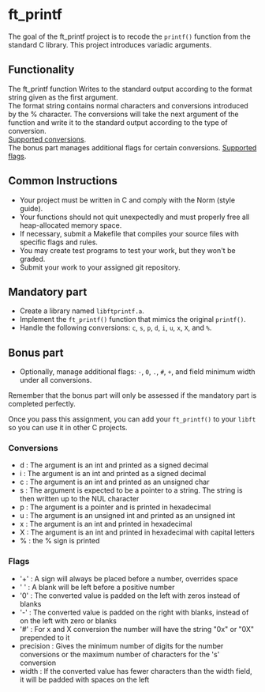# ft_printf

The goal of the ft_printf project is to recode the `printf()` function from the standard C library. This project introduces variadic arguments.

## Functionality

The ft_printf function Writes to the standard output according to the format string given as the first argument.  
The format string contains normal characters and conversions introduced by the % character. The conversions will take the next argument of the function and write it to the standard output according to the type of conversion.  
[Supported conversions](#conversions).  
The bonus part manages additional flags for certain conversions. [Supported flags](#flags).  

## Common Instructions

- Your project must be written in C and comply with the Norm (style guide).
- Your functions should not quit unexpectedly and must properly free all heap-allocated memory space.
- If necessary, submit a Makefile that compiles your source files with specific flags and rules.
- You may create test programs to test your work, but they won't be graded.
- Submit your work to your assigned git repository.

## Mandatory part

- Create a library named `libftprintf.a`.
- Implement the `ft_printf()` function that mimics the original `printf()`.
- Handle the following conversions: `c`, `s`, `p`, `d`, `i`, `u`, `x`, `X`, and `%`.

## Bonus part

- Optionally, manage additional flags: `-`, `0`, `.`, `#`, `+`, and field minimum width under all conversions.

Remember that the bonus part will only be assessed if the mandatory part is completed perfectly.

Once you pass this assignment, you can add your `ft_printf()` to your `libft` so you can use it in other C projects.

### Conversions

- d : The argument is an int and printed as a signed decimal
- i : The argument is an int and printed as a signed decimal
- c : The argument is an int and printed as an unsigned char
- s : The argument is expected to be a pointer to a string. The string is then written up to the NUL character
- p : The argument is a pointer and is printed in hexadecimal
- u : The argument is an unsigned int and printed as an unsigned int
- x : The argument is an int and printed in hexadecimal
- X : The argument is an int and printed in hexadecimal with capital letters
- % : the % sign is printed

### Flags

- '+' : A sign will always be placed before a number, overrides space
- ' ' : A blank will be left before a positive number
- '0' : The converted value is padded on the left with zeros instead of blanks
- '-' : The converted value is padded on the right with blanks, instead of on the left with zero or blanks
- '#' : For x and X conversion the number will have the string "0x" or "0X" prepended to it
- precision : Gives the minimum number of digits for the number conversions or the maximum number of characters for the 's' conversion
- width : If the converted value has fewer characters than the width field, it will be padded with spaces on the left
